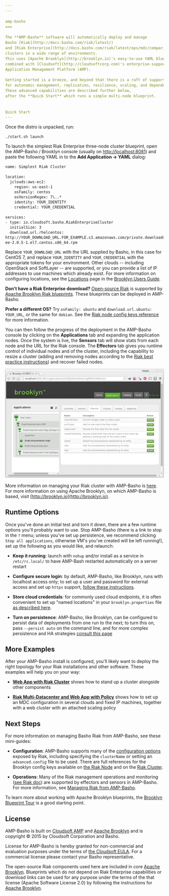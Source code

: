 ```yaml
---
---

amp-basho
===

The **AMP-Basho** software will automatically deploy and manage 
Basho [Riak](http://docs.basho.com/riak/latest/) 
and [Riak Enterprise](http://docs.basho.com/riak/latest/ops/mdc/comparison/) 
clusters in a wide range of environments.
This uses [Apache Brooklyn](http://brooklyn.io)'s easy-to-use YAML blueprinting approach,
combined with [Cloudsoft](http://cloudsoftcorp.com)'s enterprise-supported 
Application Management Platform (AMP).

Getting started is a breeze, and beyond that there is a raft of support 
for autonomic management, replication, resilience, scaling, and dependency injection.
These advanced capabilities are described further below,
after the **Quick Start** which runs a simple multi-node blueprint.


Quick Start
---
```


Once the distro is unpacked, run:

    ./start.sh launch 

To launch the simplest Riak Enterprise three-node cluster blueprint, 
open the AMP-Basho / Brooklyn console (usually on [http://localhost:8081](http://localhost:8081)) and
paste the following YAML in to the **Add Application -> YAML** dialog:

```
name: Simplest Riak Cluster

location:
  jclouds:aws-ec2:
    region: us-east-1
    osFamily: centos
    osVersionRegex: 7\..*
    identity: YOUR_IDENTITY
    credential: YOUR_CREDENTIAL
    
services:
- type: io.cloudsoft.basho.RiakEnterpriseCluster
  initialSize: 3
  download.url.rhelcentos: http://YOUR_DOWNLOAD_URL.FOR_EXAMPLE.s3.amazonaws.com/private.downloads.basho.com/riak_ee/YOUR_CODE/2.0/2.0.5/rhel/7/riak-ee-2.0.5-1.el7.centos.x86_64.rpm
```

Replace `YOUR_DOWNLOAD_URL` with the URL supplied by Basho, in this case for CentOS 7,
and replace `YOUR_IDENTITY` and `YOUR_CREDENTIAL` with the appropriate tokens for your environment.
Other clouds -- including OpenStack and SoftLayer -- are supported,
or you can provide a list of IP addresses to use machines which already exist.
For more information on configuring locations,
see the [Locations](https://brooklyn.io/v/latest/ops/locations/index.html)
page in the [Brooklyn Users Guide](https://brooklyn.io/v/latest/index.html).

**Don't have a Riak Enterprise download?**  [Open-source Riak](http://docs.basho.com/riak/latest/) 
is supported by [Apache Brooklyn Riak blueprints](https://github.com/apache/incubator-brooklyn/blob/master/software/nosql/src/main/resources/brooklyn/entity/nosql/riak/riak.md). 
These blueprints can be deployed in AMP-Basho.

**Prefer a different OS?**  Try `osFamily: ubuntu` and `download.url.ubuntu: YOUR_URL`, or the same for `debian`.
See the [Riak node config keys reference](docs/RiakNode-config.md) for more information. 

You can then follow the progress of the deployment in the AMP-Basho console by clicking on the
**Applications** tab and expanding the application nodes.  Once the system is live,
the **Sensors** tab will show stats from each node and the URL for the Riak console.
The **Effectors** tab gives you
runtime control of individual nodes and of the cluster, including the capability to 
resize a cluster (adding and removing nodes according to the 
[Riak best practice instructions](http://docs.basho.com/riak/latest/ops/running/nodes/adding-removing/))
and recover failed nodes.  

![Effectors](docs/images/riak_ee_node_level_small.png)

More information on managing your Riak cluster with AMP-Basho is 
[here](docs/managing-riak.md).
For more information on using Apache Brooklyn,
on which AMP-Basho is based, visit [http://brooklyn.io](http://brooklyn.io).


Runtime Options
---

Once you've done an initial test and torn it down, 
there are a few runtime options you'll probably want to use.
Stop AMP-Basho (there is a link to stop in the `?` menu;
unless you've set up persistence, we recommend clicking `Stop all applications`,
otherwise VM's you've created will be left running!),
set up the following as you would like, and relaunch:   

* **Keep it running**:  launch with `nohup` and/or install as a service in `/etc/rc.local/`
  to have AMP-Bash restarted automatically on a server restart
  
* **Configure secure login**:  by default, AMP-Basho, like Brooklyn, runs with localhost access only;
  to set up a user and password for external access and set up `https` support,
  [follow these instructions](https://brooklyn.io/v/latest/ops/brooklyn_properties.html#authentication).

* **Store cloud credentials**: for commonly used cloud endpoints,
  it is often convenient to set up "named locations" in your `brooklyn.properties` file
  [as described here](https://brooklyn.io/v/latest/ops/locations/index.html#inheritance-and-named-locations).

* **Turn on persistence**: AMP-Basho, like Brooklyn, can be configured to persist data of deployments
  from one run to the next; to turn this on, pass `--persist auto` on the command line,
  and for more complex persistence and HA strategies [consult this page](https://brooklyn.io/v/latest/ops/persistence/index.html)


More Examples
---

After your AMP-Basho install is configured, you'll likely want to 
deploy the right topology for your Riak installations and other software.
These examples will help you on your way:

* **[Web App with Riak Cluster](docs/example-with-webapp.md)** 
  shows how to stand up a cluster alongside other components
  
* **[Riak Multi-Datacenter and Web App with Policy](docs/example-behemoth.md)**
  shows how to set up an MDC configuration in several clouds and fixed IP machines,
  together with a web cluster with an attached scaling policy


Next Steps
---

For more information on managing Basho Riak from AMP-Basho, see these mini-guides:

* **Configuration**: AMP-Basho supports many of the [configuration options](http://docs.basho.com/riak/latest/ops/building/configuration/)
  exposed by Riak, including specifying the `clusterName` or setting an `advanced.config` file to be used.
  There are full references for the Brooklyn config keys
  available on [the Riak Node](docs/RiakNode-config.md) and on the [Riak Cluster](docs/RiakCluster-config.md).

* **Operations**: Many of the Riak management operations and monitoring ([see Riak doc](http://docs.basho.com/riak/latest/)) 
  are supported by effectors and sensors in AMP-Basho.
  For more information, see [Managing Riak from AMP-Basho](docs/managing-riak.md).

To learn more about working with Apache Brooklyn blueprints,
the [Brooklyn Blueprint Tour](https://brooklyn.io/learnmore/blueprint-tour.html) 
is a good starting point.


License
---

AMP-Basho is built on [Cloudsoft AMP](http://www.cloudsoftcorp.com) and [Apache Brooklyn](http://brooklyn.io)
and is copyright &copy; 2015 by Cloudsoft Corporation and Basho.

License for AMP-Basho is hereby granted for non-commercial and evaluation purposes 
under the terms of [the Cloudsoft EULA](LICENSE.md).
For a commercial license please contact your Basho representative. 

The open-source Riak components used here are included in core [Apache Brooklyn](http://brooklyn.io).
Blueprints which do not depend on Riak Enterprise capabilities or download links
can be used for any purpose under the terms of the that license (Apache Software License 2.0)
by following the instructions for [Apache Brooklyn](http://brooklyn.io). 

